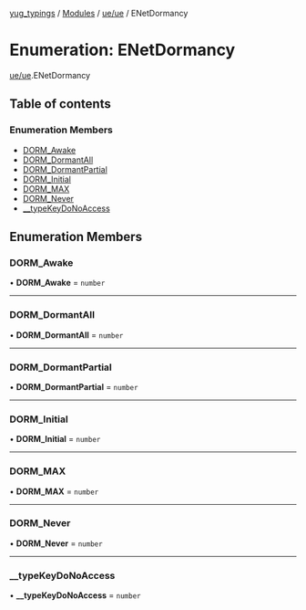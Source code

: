 [yug_typings](../README.md) / [Modules](../modules.md) / [ue/ue](../modules/ue_ue.md) / ENetDormancy

# Enumeration: ENetDormancy

[ue/ue](../modules/ue_ue.md).ENetDormancy

## Table of contents

### Enumeration Members

- [DORM\_Awake](ue_ue.ENetDormancy.md#dorm_awake)
- [DORM\_DormantAll](ue_ue.ENetDormancy.md#dorm_dormantall)
- [DORM\_DormantPartial](ue_ue.ENetDormancy.md#dorm_dormantpartial)
- [DORM\_Initial](ue_ue.ENetDormancy.md#dorm_initial)
- [DORM\_MAX](ue_ue.ENetDormancy.md#dorm_max)
- [DORM\_Never](ue_ue.ENetDormancy.md#dorm_never)
- [\_\_typeKeyDoNoAccess](ue_ue.ENetDormancy.md#__typekeydonoaccess)

## Enumeration Members

### DORM\_Awake

• **DORM\_Awake** = `number`

___

### DORM\_DormantAll

• **DORM\_DormantAll** = `number`

___

### DORM\_DormantPartial

• **DORM\_DormantPartial** = `number`

___

### DORM\_Initial

• **DORM\_Initial** = `number`

___

### DORM\_MAX

• **DORM\_MAX** = `number`

___

### DORM\_Never

• **DORM\_Never** = `number`

___

### \_\_typeKeyDoNoAccess

• **\_\_typeKeyDoNoAccess** = `number`
